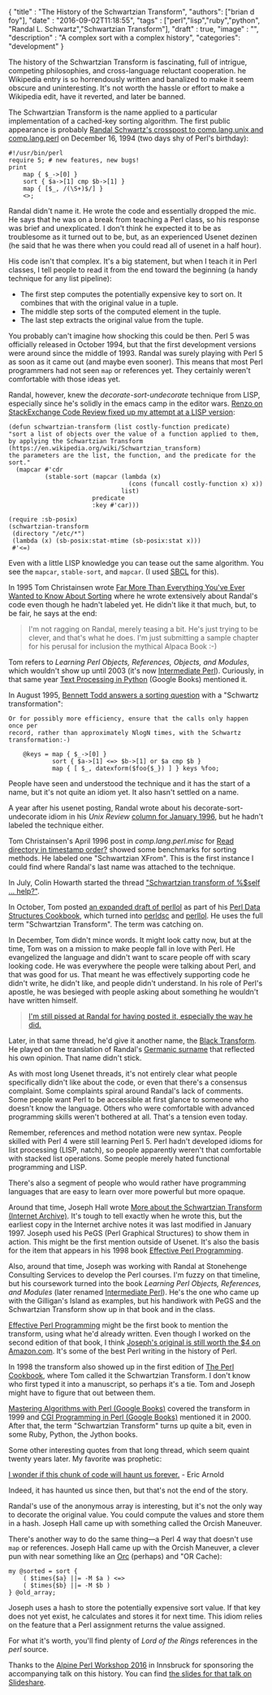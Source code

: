 
  {
    "title"  : "The History of the Schwartzian Transform",
    "authors": ["brian d foy"],
    "date"   : "2016-09-02T11:18:55",
    "tags"   : ["perl","lisp","ruby","python", "Randal L. Schwartz","Schwartzian Transform"],
    "draft"  : true,
    "image"  : "",
    "description" : "A complex sort with a complex history",
    "categories": "development"
  }


The history of the Schwartzian Transform is fascinating, full of intrigue, competing philosophies, and cross-language reluctant cooperation. he Wikipedia entry is so horrendously written and banalized to make it seem obscure and uninteresting. It's not worth the hassle or effort to make a Wikipedia edit, have it reverted, and later be banned.

The Schwartzian Transform is the name applied to a particular implementation of a cached-key sorting algorithm. The first public appearance is probably [Randal Schwartz's crosspost to comp.lang.unix and comp.lang.perl](https://groups.google.com/d/msg/comp.unix.shell/MdqXDOuzDG0/gcmc1IG9GckJ) on December 16, 1994 (two days shy of Perl's birthday):

	#!/usr/bin/perl
	require 5; # new features, new bugs!
	print
		map { $_->[0] }
		sort { $a->[1] cmp $b->[1] }
		map { [$_, /(\S+)$/] }
		<>;

Randal didn't name it. He wrote the code and essentially dropped the mic. He says that he was on a break from teaching a Perl class, so his response was brief and unexplicated. I don't think he expected it to be as troublesome as it turned out to be, but, as an experienced Usenet dezinen (he said that he was there when you could read all of usenet in a half hour).

His code isn't that complex. It's a big statement, but when I teach it in Perl classes, I tell people to read it from the end toward the beginning (a handy technique for any list pipeline):

* The first step computes the potentially expensive key to sort on. It combines that with the original value in a tuple.
* The middle step sorts of the computed element in the tuple.
* The last step extracts the original value from the tuple.

You probably can't imagine how shocking this could be then. Perl 5 was officially released in October 1994, but that the first development versions were around since the middle of 1993. Randal was surely playing with Perl 5 as soon as it came out (and maybe even sooner). This means that most Perl programmers had not seen `map` or references yet. They certainly weren't comfortable with those ideas yet.

Randal, however, knew the _decorate-sort-undecorate_ technique from LISP, especially since he's solidly in the emacs camp in the editor wars. [Renzo on StackExchange Code Review fixed up my attempt at a LISP version](http://codereview.stackexchange.com/a/138436/13050):

	(defun schwartzian-transform (list costly-function predicate)
	"sort a list of objects over the value of a function applied to them,
	by applying the Schwartzian Transform (https://en.wikipedia.org/wiki/Schwartzian_transform)
	the parameters are the list, the function, and the predicate for the sort."
	  (mapcar #'cdr
			  (stable-sort (mapcar (lambda (x)
									 (cons (funcall costly-function x) x))
								   list)
						   predicate
						   :key #'car)))

	(require :sb-posix)
	(schwartzian-transform
	 (directory "/etc/*")
	 (lambda (x) (sb-posix:stat-mtime (sb-posix:stat x)))
	 #'<=)

Even with a little LISP knowledge you can tease out the same algorithm. You see the `mapcar`, `stable-sort`, and `mapcar`. (I used [SBCL](http://www.sbcl.org) for this).

In 1995 Tom Christainsen wrote [Far More Than Everything You've Ever Wanted to Know About Sorting](http://www.perl.com/doc/FMTEYEWTK/sort.html) where he wrote extensively about Randal's code even though he hadn't labeled yet. He didn't like it that much, but, to be fair, he says at the end:

>I'm not ragging on Randal, merely teasing a bit. He's just trying to be clever, and that's what he does. I'm just submitting a sample chapter for his perusal for inclusion the mythical Alpaca Book :-)

Tom refers to _Learning Perl Objects, References, Objects, and Modules_, which wouldn't show up until 2003 (it's now [Intermediate Perl](http://www.intermediateperl.com)). Curiously, in that same year [Text Processing in Python](https://books.google.com/books?id=GxKWdn7u4w8C&pg=PA113&dq=schwartzian+transform&hl=en&sa=X&ved=0ahUKEwir89e-krvNAhXMdz4KHW4uAqQQ6AEILjAC#v=onepage&q=schwartzian%20transform&f=false) (Google Books) mentioned it.

In August 1995, [Bennett Todd answers a sorting question](https://groups.google.com/forum/?hl=en#!topic/comp.lang.perl.misc/fLo0RNV8oW8) with a "Schwartz transformation":

	Or for possibly more efficiency, ensure that the calls only happen once per
	record, rather than approximately NlogN times, with the Schwartz
	transformation:-)

		@keys = map { $_->[0] }
				sort { $a->[1] <=> $b->[1] or $a cmp $b }
				map { [ $_, datexform($foo{$_}) ] } keys %foo;

People have seen and understood the technique and it has the start of a name, but it's not quite an idiom yet. It also hasn't settled on a name.

A year after his usenet posting, Randal wrote about his decorate-sort-undecorate idiom in his _Unix Review_ [column for January 1996](http://www.stonehenge.com/merlyn/UnixReview/col06.html), but he hadn't labeled the technique either.

Tom Christainsen's April 1996 post in _comp.lang.perl.misc_ for [Read directory in timestamp order?](https://groups.google.com/d/msg/comp.lang.perl.misc/pw-Hl4byLnc/yzejRnku3RoJ) showed some benchmarks for sorting methods. He labeled one "Schwartzian XFrom". This is the first instance I could find where Randal's last name was attached to the technique.

In July, Colin Howarth started the thread ["Schwartzian transform of %$self ... help?"](https://groups.google.com/d/msg/comp.lang.perl.misc/6NEeX4XJx54/nmpMmReMIbcJ).

In October, Tom posted [an expanded draft of perllol](https://groups.google.com/d/msg/comp.lang.perl.misc/VIKNMCeNFAM/18UApg1hWy8J) as part of his [Perl Data Structures Cookbook](http://www.perl.com/doc/FMTEYEWTK/pdsc/), which turned into [perldsc](http://perldoc.perl.org/perldsc.html) and [perllol](http://perldoc.perl.org/perllol.html). He uses the full term "Schwartzian Transform". The term was catching on.

In December, Tom didn't mince words. It might look catty now, but at the time, Tom was on a mission to make people fall in love with Perl. He evangelized the language and didn't want to scare people off with scary looking code. He was everywhere the people were talking about Perl, and that was good for us. That meant he was effectively supporting code he didn't write, he didn't like, and people didn't understand. In his role of Perl's apostle, he was besieged with people asking about something he wouldn't have written himself.

>[I'm still pissed at Randal for having posted it, especially the way he did.](https://groups.google.com/d/msg/comp.lang.perl.misc/fPx42DB2jd8/cC_6osV70mMJ)

Later, in that same thread, he'd give it another name, the [Black Transform](https://groups.google.com/d/msg/comp.lang.perl.misc/fPx42DB2jd8/cC_6osV70mMJ). He played on the translation of Randal's [Germanic surname](https://en.wikipedia.org/wiki/Schwartz_(surname)) that reflected his own opinion. That name didn't stick.

As with most long Usenet threads, it's not entirely clear what people specifically didn't like about the code, or even that there's a consensus complaint. Some complaints spiral around Randal's lack of comments. Some people want Perl to be accessible at first glance to someone who doesn't know the language. Others who were comfortable with advanced programming skills weren't bothered at all. That's a tension even today.

Remember, references and method notation were new syntax. People skilled with Perl 4 were still learning Perl 5. Perl hadn't developed idioms for list processing (LISP, natch), so people apparently weren't that comfortable with stacked list operations. Some people merely hated functional programming and LISP.

There's also a segment of people who would rather have programming languages that are easy to learn over more powerful but more opaque.

Around that time, Joseph Hall wrote [More about the Schwartzian Transform (Internet Archive)](http://web.archive.org/web/19961228210914/http://www.5sigma.com/perl/schwtr.html). It's tough to tell exactly when he wrote this, but the earliest copy in the Internet archive notes it was last modified in January 1997. Joseph used his PeGS (Perl Graphical Structures) to show them in action. This might be the first mention outside of Usenet. It's also the basis for the item that appears in his 1998 book [Effective Perl Programming](http://www.effectiveperlprogramming.com).

Also, around that time, Joseph was working with Randal at Stonehenge Consulting Services to develop the Perl courses. I'm fuzzy on that timeline, but his coursework turned into the book _Learning Perl Objects, References, and Modules_ (later renamed [Intermediate Perl](https://www.intermediateperl.com)). He's the one who came up with the Gilligan's Island as examples, but his handiwork with PeGS and the Schwartzian Transform show up in that book and in the class.

[Effective Perl Programming](http://www.effectiveperlprogramming.com) might be the first book to mention the transform, using what he'd already written. Even though I worked on the second edition of that book, I think [Joseph's original is still worth the $4 on Amazon.com](https://www.amazon.com/gp/product/0201419750/ref=as_li_qf_sp_asin_il_tl?ie=UTF8&tag=hashbang09-20&camp=1789&creative=9325&linkCode=as2&creativeASIN=0201419750&linkId=b8a4558fd65ec4c4bb17add6e194e5e4). It's some of the best Perl writing in the history of Perl.

In 1998 the transform also showed up in the first edition of <a href="https://books.google.com/books?id=7q5QAAAAMAAJ&q=schwartzian+transform+%22programming+perl%22&dq=schwartzian+transform+%22programming+perl%22&hl=en&sa=X&ved=0ahUKEwjplePak7vNAhWSZj4KHYK9AtUQ6AEINDAD">The Perl Cookbook</a>, where Tom called it the Schwartzian Transform. I don't know who first typed it into a manuscript, so perhaps it's a tie. Tom and Joseph might have to figure that out between them.


[Mastering Algorithms with Perl (Google Books)](https://books.google.com/books?id=4ju67sMPwEkC&pg=PA111&dq=schwartzian+transform&hl=en&sa=X&ved=0ahUKEwir89e-krvNAhXMdz4KHW4uAqQQ6AEIOjAE#v=onepage&q=schwartzian%20transform&f=false) covered the transform in 1999 and [CGI Programming in Perl (Google Books)](https://books.google.com/books?id=gGNQ-O1WWQAC&pg=PA310&dq=schwartzian+transform&hl=en&sa=X&ved=0ahUKEwjo79KEk7vNAhWBMj4KHcBFDEY4ChDoAQhNMAg#v=onepage&q=schwartzian%20transform&f=false)</a> mentioned it in 2000. After that, the term "Schwartzian Transform" turns up quite a bit, even in some Ruby, Python, the Jython books.

Some other interesting quotes from that long thread, which seem quaint twenty years later. My favorite was prophetic:

[I wonder if this chunk of code will haunt us forever.](https://groups.google.com/d/msg/comp.lang.perl.misc/fPx42DB2jd8/CTRmyWyJW6MJ) - Eric Arnold

Indeed, it has haunted us since then, but that's not the end of the story.

Randal's use of the anonymous array is interesting, but it's not the only way to decorate the original value. You could compute the values and store them in a hash. Joseph Hall came up with something called the Orcish Maneuver.

There's another way to do the same thing—a Perl 4 way that doesn't use `map` or references. Joseph Hall came up with the Orcish Maneuver, a clever pun with near something like an [Orc](http://lotr.wikia.com/wiki/Orcs) (perhaps) and "OR Cache):

	my @sorted = sort {
		( $times{$a} ||= -M $a ) <=>
		( $times{$b} ||= -M $b )
	} @old_array;

Joseph uses a hash to store the potentially expensive sort value. If that key does not yet exist, he calculates and stores it for next time. This idiom relies on the feature that a Perl assignment returns the value assigned.

For what it's worth, you'll find plenty of _Lord of the Rings_ references in the _perl_ source.

Thanks to the [Alpine Perl Workshop 2016](http://act.yapc.eu/alpineperl2016/) in Innsbruck for sponsoring the accompanying talk on this history. You can find [the slides for that talk on Slideshare](http://bit.ly/2bHNNx4).




